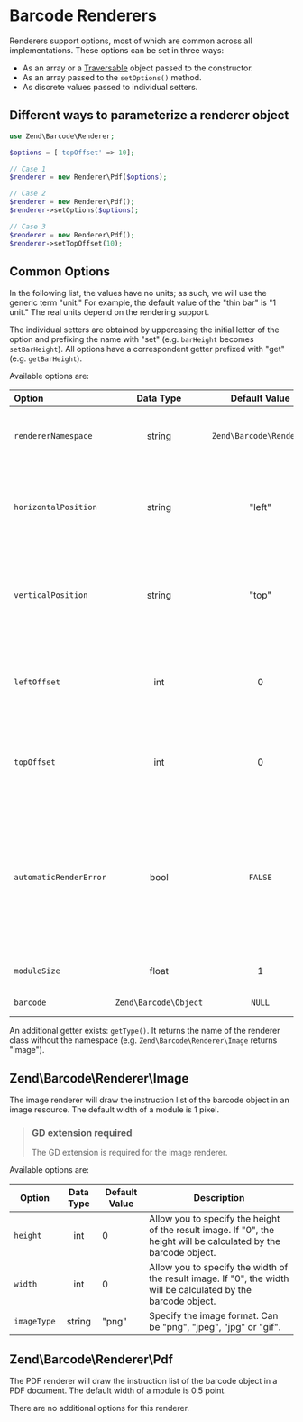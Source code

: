 # Barcode Renderers

Renderers support options, most of which are common across all implementations.
These options can be set in three ways:

- As an array or a [Traversable](http://php.net/traversable) object passed to the constructor.
- As an array passed to the `setOptions()` method.
- As discrete values passed to individual setters.

## Different ways to parameterize a renderer object

```php
use Zend\Barcode\Renderer;

$options = ['topOffset' => 10];

// Case 1
$renderer = new Renderer\Pdf($options);

// Case 2
$renderer = new Renderer\Pdf();
$renderer->setOptions($options);

// Case 3
$renderer = new Renderer\Pdf();
$renderer->setTopOffset(10);
```

## Common Options

In the following list, the values have no units; as such, we will use the
generic term "unit." For example, the default value of the "thin bar" is "1
unit." The real units depend on the rendering support.

The individual setters are obtained by uppercasing the initial letter of the
option and prefixing the name with "set" (e.g. `barHeight` becomes
`setBarHeight`). All options have a correspondent getter prefixed with "get"
(e.g. `getBarHeight`).

Available options are:

Option                 | Data Type             | Default Value            | Description
:--------------------- | :-------------------: | :----------------------: | :----------
`rendererNamespace`    | string                | `Zend\Barcode\Renderer`  | Namespace of the renderer; for example, if you need to extend the renderers.
`horizontalPosition`   | string                | "left"                   | Can be "left", "center" or "right". Can be useful with PDF or if the `setWidth()` method is used with an image renderer.
`verticalPosition`     | string                | "top"                    | Can be "top", "middle" or "bottom". Can be useful with PDF or if the `setHeight()` method is used with an image renderer.
`leftOffset`           | int                   | 0                        | Top position of the barcode inside the renderer. If used, this value will override the `horizontalPosition` option.
`topOffset`            | int                   | 0                        | Top position of the barcode inside the renderer. If used, this value will override the `verticalPosition` option.
`automaticRenderError` | bool                  | `FALSE`                  | Whether or not to automatically render errors. If an exception occurs, the provided barcode object will be replaced with an `Error` representation. Note that some errors (or exceptions) can not be rendered.
`moduleSize`           | float                 | 1                        | Size of a rendering module in the support.
`barcode`              | `Zend\Barcode\Object` | `NULL`                   | The barcode object to render.

An additional getter exists: `getType()`. It returns the name of the renderer
class without the namespace (e.g.  `Zend\Barcode\Renderer\Image` returns
"image").

## Zend\\Barcode\\Renderer\\Image

The image renderer will draw the instruction list of the barcode object in an
image resource.  The default width of a module is 1 pixel.

> ### GD extension required
>
> The GD extension is required for the image renderer.

Available options are:

Option      | Data Type | Default Value | Description
----------- | :-------: | ------------- | -----------
`height`    | int       | 0             | Allow you to specify the height of the result image. If "0", the height will be calculated by the barcode object.
`width`     | int       | 0             | Allow you to specify the width of the result image. If "0", the width will be calculated by the barcode object.
`imageType` | string    | "png"         | Specify the image format. Can be "png", "jpeg", "jpg" or "gif".

## Zend\\Barcode\\Renderer\\Pdf

The PDF renderer will draw the instruction list of the barcode object in a PDF
document. The default width of a module is 0.5 point.

There are no additional options for this renderer.
